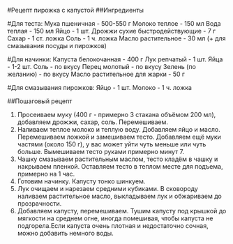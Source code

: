 #Рецепт пирожка с капустой
##Ингредиенты

#Для теста:
Мука пшеничная - 500-550 г
Молоко теплое - 150 мл
Вода теплая - 150 мл
Яйцо - 1 шт.
Дрожжи сухие быстродействующие - 7 г
Сахар - 1 ст. ложка
Соль - 1 ч. ложка
Масло растительное - 30 мл (+ для смазывания посуды и пирожков)

#Для начинки:
Капуста белокочанная - 400 г
Лук репчатый - 1 шт.
Яйца - 1-2 шт.
Соль - по вкусу
Перец молотый - по вкусу
Зелень (по желанию) - по вкусу
Масло растительное для жарки - 50 г

#Для смазывания пирожков:
Яйцо - 1 шт.
Молоко - 1 ч. ложка

##Пошаговый рецепт

1. Просеиваем муку (400 г - примерно 3 стакана объёмом 200 мл), добавляем дрожжи, сахар, соль. Перемешиваем.
2. Наливаем теплое молоко и теплую воду. Добавляем яйцо и масло. Перемешиваем ложкой и замешиваем тесто. Добавляем ещё муки частями (около 150 г), у вас может уйти чуть меньше или чуть больше. Вымешиваем тесто руками примерно минут 7.
3. Чашку смазываем растительным маслом, тесто кладём в чашку и накрываем пленкой. Оставляем тесто в теплом месте для подъема, примерно на 1 час.
4. Готовим начинку. Капусту тонко шинкуем.
5. Лук очищаем и нарезаем средними кубиками. В сковороду наливаем растительное масло, выкладываем лук и обжариваем до прозрачности.
6. Добавляем капусту, перемешиваем. Тушим капусту под крышкой до мягкости на среднем огне, иногда помешивая, чтобы капуста не подгорела.Если капуста очень плотная и недостаточно сочная, можно добавить немного воды.